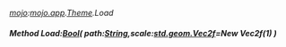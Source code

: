 _[mojo](../../modules/mojo/mojo-module.md):[mojo.app](../../modules/mojo/mojo-app.md).[Theme](../../modules/mojo/mojo-app-theme.md).Load_
##### Method Load:[Bool](../../modules/wonkey/wonkey-types-bool.md)( path:[String](../../modules/wonkey/wonkey-types-string.md),scale:[std.geom.Vec2f](../../modules/std/std-geom-vec2f.md)=New Vec2f(1) )
